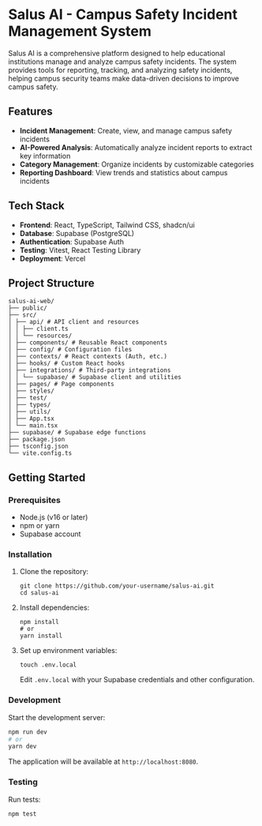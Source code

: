 # Salus AI - Campus Safety Incident Management System

Salus AI is a comprehensive platform designed to help educational institutions manage and analyze campus safety incidents. The system provides tools for reporting, tracking, and analyzing safety incidents, helping campus security teams make data-driven decisions to improve campus safety.

## Features

- **Incident Management**: Create, view, and manage campus safety incidents
- **AI-Powered Analysis**: Automatically analyze incident reports to extract key information
- **Category Management**: Organize incidents by customizable categories
- **Reporting Dashboard**: View trends and statistics about campus incidents

## Tech Stack

- **Frontend**: React, TypeScript, Tailwind CSS, shadcn/ui
- **Database**: Supabase (PostgreSQL)
- **Authentication**: Supabase Auth
- **Testing**: Vitest, React Testing Library
- **Deployment**: Vercel

## Project Structure

```
salus-ai-web/
├── public/
├── src/
│ ├── api/ # API client and resources
│ │ ├── client.ts
│ │ └── resources/
│ ├── components/ # Reusable React components
│ ├── config/ # Configuration files
│ ├── contexts/ # React contexts (Auth, etc.)
│ ├── hooks/ # Custom React hooks
│ ├── integrations/ # Third-party integrations
│ │ └── supabase/ # Supabase client and utilities
│ ├── pages/ # Page components
│ ├── styles/
│ ├── test/
│ ├── types/
│ ├── utils/
│ ├── App.tsx
│ └── main.tsx
├── supabase/ # Supabase edge functions
├── package.json
├── tsconfig.json
└── vite.config.ts
```

## Getting Started

### Prerequisites

- Node.js (v16 or later)
- npm or yarn
- Supabase account

### Installation

1. Clone the repository:
   ```
   git clone https://github.com/your-username/salus-ai.git
   cd salus-ai
   ```

2. Install dependencies:
   ```
   npm install
   # or
   yarn install
   ```

3. Set up environment variables:
   ```
   touch .env.local
   ```
   
   Edit `.env.local` with your Supabase credentials and other configuration.

### Development

Start the development server:

```sh
npm run dev
# or
yarn dev
```

The application will be available at `http://localhost:8080`.

### Testing

Run tests:

```sh
npm test
```
